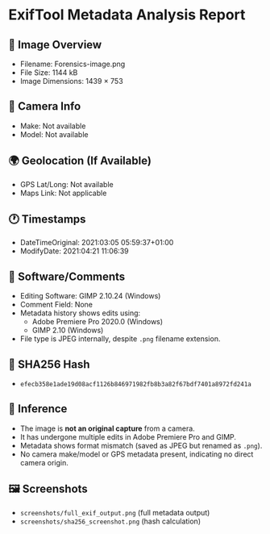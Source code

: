 # ExifTool Metadata Analysis Report

## 🔎 Image Overview
- Filename: Forensics-image.png
- File Size: 1144 kB
- Image Dimensions: 1439 × 753

## 📸 Camera Info
- Make: Not available
- Model: Not available

## 🌍 Geolocation (If Available)
- GPS Lat/Long: Not available
- Maps Link: Not applicable

## 🕐 Timestamps
- DateTimeOriginal: 2021:03:05 05:59:37+01:00
- ModifyDate: 2021:04:21 11:06:39

## 📝 Software/Comments
- Editing Software: GIMP 2.10.24 (Windows)
- Comment Field: None
- Metadata history shows edits using:
  - Adobe Premiere Pro 2020.0 (Windows)
  - GIMP 2.10 (Windows)
- File type is JPEG internally, despite `.png` filename extension.

## 🔐 SHA256 Hash
- `efecb358e1ade19d08acf1126b846971982fb8b3a82f67bdf7401a8972fd241a`

## 🧠 Inference
- The image is **not an original capture** from a camera.
- It has undergone multiple edits in Adobe Premiere Pro and GIMP.
- Metadata shows format mismatch (saved as JPEG but renamed as `.png`).
- No camera make/model or GPS metadata present, indicating no direct camera origin.

## 🖼️ Screenshots
- `screenshots/full_exif_output.png` (full metadata output)
- `screenshots/sha256_screenshot.png` (hash calculation)
